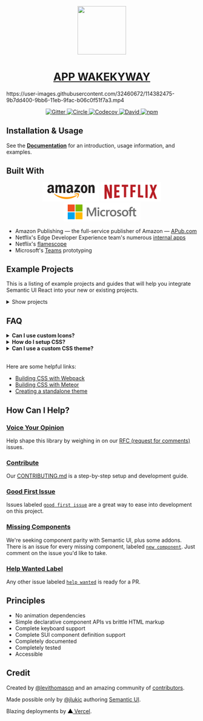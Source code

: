 <!-- Logo -->
<p align="center">
  <a href="https://github.com/Tivaiice/FinalProject_AppWakekyWay">
    <img height="128" width="128" src="https://user-images.githubusercontent.com/32460672/114381172-075f3d00-9bb5-11eb-87ac-fb89b320e6b6.png">
  </a>
</p>

<!-- Name -->
<h1 align="center">
  <a href="https://react.semantic-ui.com/">APP WAKEKYWAY</a>
</h1>
https://user-images.githubusercontent.com/32460672/114382475-9b7dd400-9bb6-11eb-9fac-b06c0f51f7a3.mp4
<!-- Badges -->
<p align="center">
  <a href="https://gitter.im/Semantic-Org/Semantic-UI-React">
    <img alt="Gitter" src="https://img.shields.io/badge/gitter-join_chat-1dce73.svg?logo=data%3Aimage%2Fsvg%2Bxml%3Bbase64%2CPD94bWwgdmVyc2lvbj0iMS4wIiBlbmNvZGluZz0iVVRGLTgiPz4NCjxzdmcgeG1sbnM9Imh0dHA6Ly93d3cudzMub3JnLzIwMDAvc3ZnIj48cmVjdCB4PSIwIiB5PSI1IiBmaWxsPSIjZmZmIiB3aWR0aD0iMSIgaGVpZ2h0PSI1Ii8%2BPHJlY3QgeD0iMiIgeT0iNiIgZmlsbD0iI2ZmZiIgd2lkdGg9IjEiIGhlaWdodD0iNyIvPjxyZWN0IHg9IjQiIHk9IjYiIGZpbGw9IiNmZmYiIHdpZHRoPSIxIiBoZWlnaHQ9IjciLz48cmVjdCB4PSI2IiB5PSI2IiBmaWxsPSIjZmZmIiB3aWR0aD0iMSIgaGVpZ2h0PSI0Ii8%2BPC9zdmc%2B&logoWidth=8&style=flat-square&maxAge=2592000" />
  </a>
  <a href="https://circleci.com/gh/Semantic-Org/Semantic-UI-React/tree/master">
    <img alt="Circle" src="https://img.shields.io/circleci/project/github/Semantic-Org/Semantic-UI-React/master.svg?style=flat-square" />
  </a>
  <a href="https://codecov.io/gh/Semantic-Org/Semantic-UI-React">
    <img alt="Codecov" src="https://img.shields.io/codecov/c/github/Semantic-Org/Semantic-UI-React/master.svg?style=flat-square" />
  </a>
  <a href="https://david-dm.org/Semantic-Org/Semantic-UI-React">
    <img alt="David" src="https://img.shields.io/david/Semantic-Org/Semantic-UI-React.svg?style=flat-square" />
  </a>
  <a href="https://www.npmjs.com/package/semantic-ui-react">
    <img alt="npm" src="https://img.shields.io/npm/v/semantic-ui-react.svg?style=flat-square" />
  </a>
</p>

## Installation & Usage

See the [**Documentation**][2] for an introduction, usage information, and examples.

## Built With

<p align="center">
  <img height="50" src="https://github.com/Semantic-Org/Semantic-UI-React/raw/master/docs/public/amazon-logo.png" />
  <img height="50" src="https://github.com/Semantic-Org/Semantic-UI-React/raw/master/docs/public/netflix-logo.png" />
  <img height="50" src="https://github.com/Semantic-Org/Semantic-UI-React/raw/master/docs/public/microsoft-logo.png" />
</p>

- Amazon Publishing — the full-service publisher of Amazon — [APub.com](https://amazonpublishing.amazon.com)
- Netflix's Edge Developer Experience team's numerous [internal apps](https://github.com/Semantic-Org/Semantic-UI-React/issues/1604)
- Netflix's [flamescope][31]
- Microsoft's [Teams](https://products.office.com/en-US/microsoft-teams/group-chat-software) prototyping

## Example Projects

This is a listing of example projects and guides that will help you integrate Semantic UI React into your new or existing projects.

<details>
  <summary>Show projects</summary>

### [semantic-ui-react-todos][100]

Semantic UI React implementation of [react-redux Todo List][101].

</details>

## FAQ

<details>
  <summary><b>Can I use custom Icons?</b></summary>
  Yes.  Just use <code>&lt;Icon className='my-icon' /&gt;</code> instead of <code>&lt;Icon name='my-icon' /&gt;</code>.  See https://github.com/Semantic-Org/Semantic-UI-React/issues/931#issuecomment-263643210 for detailed info and examples.
</details>

<details>
  <summary><b>How do I setup CSS?</b></summary>

There are several options. Refer to our doc on [CSS Usage][23].

</details>

<details>
  <summary><b>Can I use a custom CSS theme?</b></summary>
  Yes.  Semantic UI React includes components that render valid Semantic UI HTML, no CSS is included.  This allows you to load any Semantic UI CSS theme on top of your Semantic UI React app.
</details>

<br />

Here are some helpful links:

- [Building CSS with Webpack][24]
- [Building CSS with Meteor][30]
- [Creating a standalone theme][25]

## How Can I Help?

### [Voice Your Opinion][19]

Help shape this library by weighing in on our [RFC (request for comments)][19] issues.

### [Contribute][1]

Our [CONTRIBUTING.md][1] is a step-by-step setup and development guide.

### [Good First Issue][21]

Issues labeled [`good first issue`][21] are a great way to ease into development on this project.

### [Missing Components][17]

We're seeking component parity with Semantic UI, plus some addons. There is an issue for every missing component, labeled [`new component`][17]. Just comment on the issue you'd like to take.

### [Help Wanted Label][4]

Any other issue labeled [`help wanted`][4] is ready for a PR.

## Principles

- No animation dependencies
- Simple declarative component APIs vs brittle HTML markup
- Complete keyboard support
- Complete SUI component definition support
- Completely documented
- Completely tested
- Accessible

## Credit

Created by [@levithomason][26] and an amazing community of [contributors][20].

Made possible only by [@jlukic][32] authoring [Semantic UI][5].

Blazing deployments by <a href="https://vercel.com/?utm_source=semantic-ui-react"><img height="12" width="14" src="https://github.com/Semantic-Org/Semantic-UI-React/raw/master/docs/public/vercel-logo.svg" /> Vercel</a>.

[1]: https://github.com/Semantic-Org/Semantic-UI-React/blob/master/.github/CONTRIBUTING.md
[2]: https://react.semantic-ui.com/
[3]: https://facebook.github.io/react/
[4]: https://github.com/Semantic-Org/Semantic-UI-React/labels/help%20wanted
[5]: https://semantic-ui.com/
[6]: https://github.com/Semantic-Org/Semantic-UI-React/milestone/1
[7]: https://github.com/webpack/webpack-dev-server/
[8]: https://github.com/Semantic-Org/Semantic-UI-React/issues/243
[9]: https://github.com/TechnologyAdvice
[10]: https://en.wikipedia.org/wiki/Eating_your_own_dog_food
[11]: https://github.com/Semantic-Org/Semantic-UI-React/issues/247
[12]: https://github.com/Semantic-Org/Semantic-UI-React/issues/243
[13]: https://webpack.github.io
[14]: https://github.com/Semantic-Org/Semantic-UI-React/issues
[15]: https://github.com/skywinder/github-changelog-generator
[17]: https://github.com/Semantic-Org/Semantic-UI-React/issues?q=is%3Aissue+is%3Aopen+label%3A%22new+component%22
[18]: https://github.com/Semantic-Org/Semantic-UI-React/blob/master/CHANGELOG.md
[19]: https://github.com/Semantic-Org/Semantic-UI-React/issues?q=is%3Aopen+RFC+label%3ARFC
[20]: https://github.com/Semantic-Org/Semantic-UI-React/graphs/contributors
[21]: https://github.com/Semantic-Org/Semantic-UI-React/labels/good%20first%20issue
[22]: https://github.com/Semantic-Org/Semantic-UI-React/edit/master/README.md
[23]: https://react.semantic-ui.com/usage#css
[24]: https://medium.com/webmonkeys/webpack-2-semantic-ui-theming-a216ddf60daf
[25]: http://learnsemantic.com/themes/creating.html
[26]: https://github.com/levithomason
[27]: https://github.com/layershifter
[30]: https://github.com/Semantic-Org/Semantic-UI-Meteor
[31]: https://github.com/Netflix/flamescope
[32]: https://github.com/jlukic

<!-- Examples -->

[100]: https://github.com/wyc/semantic-ui-react-todos
[101]: https://github.com/reactjs/redux/tree/master/examples/todos
